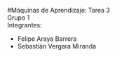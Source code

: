 #Máquinas de Aprendizaje: Tarea 3  
Grupo 1  
Integrantes:
- Felipe Araya Barrera
- Sebastián Vergara Miranda

